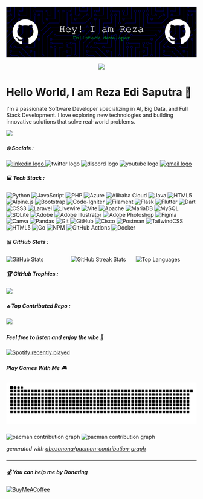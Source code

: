 ![HyReza](img/header.png)

<div align="center">
  <img src="https://visitor-badge.laobi.icu/badge?page_id=HyReza.HyReza&"  />
</div>

# Hello World, I am Reza Edi Saputra 👋

I'm a passionate Software Developer specializing in AI, Big Data, and Full Stack Development. I love exploring new technologies and building innovative solutions that solve real-world problems.

![](https://quotes-github-readme.vercel.app/api?type=horizontal&theme=radical)

##### 🌐 Socials :

<div align="left">
  <a href="https://www.linkedin.com/in/reza-edi-saputra" target="_blank">
    <img src="https://raw.githubusercontent.com/maurodesouza/profile-readme-generator/master/src/assets/icons/social/linkedin/default.svg" width="52" height="40" alt="linkedin logo"  />
  </a>
  <img src="https://raw.githubusercontent.com/maurodesouza/profile-readme-generator/master/src/assets/icons/social/twitter/default.svg" width="52" height="40" alt="twitter logo"  />
  <img src="https://raw.githubusercontent.com/maurodesouza/profile-readme-generator/master/src/assets/icons/social/discord/default.svg" width="52" height="40" alt="discord logo"  />
  <img src="https://raw.githubusercontent.com/maurodesouza/profile-readme-generator/master/src/assets/icons/social/youtube/default.svg" width="52" height="40" alt="youtube logo"  />
  <a href="rezadev@gmail.com" target="_blank">
    <img src="https://raw.githubusercontent.com/maurodesouza/profile-readme-generator/master/src/assets/icons/social/gmail/default.svg" width="52" height="40" alt="gmail logo"  />
  </a>
</div>

##### 💻 Tech Stack :

![Python](https://img.shields.io/badge/python-3670A0?style=for-the-badge&logo=python&logoColor=ffdd54) ![JavaScript](https://img.shields.io/badge/javascript-%23323330.svg?style=for-the-badge&logo=javascript&logoColor=%23F7DF1E) ![PHP](https://img.shields.io/badge/php-%23777BB4.svg?style=for-the-badge&logo=php&logoColor=white) ![Azure](https://img.shields.io/badge/azure-%230072C6.svg?style=for-the-badge&logo=microsoftazure&logoColor=white) ![Alibaba Cloud](https://img.shields.io/badge/AlibabaCloud-%23FF6701.svg?style=for-the-badge&logo=alibabacloud&logoColor=white) ![Java](https://img.shields.io/badge/java-%23ED8B00.svg?style=for-the-badge&logo=openjdk&logoColor=white) ![HTML5](https://img.shields.io/badge/html5-%23E34F26.svg?style=for-the-badge&logo=html5&logoColor=white) ![Alpine.js](https://img.shields.io/badge/alpinejs-white.svg?style=for-the-badge&logo=alpinedotjs&logoColor=%238BC0D0) ![Bootstrap](https://img.shields.io/badge/bootstrap-%238511FA.svg?style=for-the-badge&logo=bootstrap&logoColor=white) ![Code-Igniter](https://img.shields.io/badge/CodeIgniter-%23EF4223.svg?style=for-the-badge&logo=codeIgniter&logoColor=white) ![Filament](https://img.shields.io/badge/Filament-FFAA00?style=for-the-badge&logoColor=%23000000) ![Flask](https://img.shields.io/badge/flask-%23000.svg?style=for-the-badge&logo=flask&logoColor=white) ![Flutter](https://img.shields.io/badge/Flutter-%2302569B.svg?style=for-the-badge&logo=Flutter&logoColor=white) ![Dart](https://img.shields.io/badge/dart-%230175C2.svg?style=for-the-badge&logo=dart&logoColor=white) ![CSS3](https://img.shields.io/badge/css3-%231572B6.svg?style=for-the-badge&logo=css3&logoColor=white) ![Laravel](https://img.shields.io/badge/laravel-%23FF2D20.svg?style=for-the-badge&logo=laravel&logoColor=white) ![Livewire](https://img.shields.io/badge/livewire-%234e56a6.svg?style=for-the-badge&logo=livewire&logoColor=white) ![Vite](https://img.shields.io/badge/vite-%23646CFF.svg?style=for-the-badge&logo=vite&logoColor=white) ![Apache](https://img.shields.io/badge/apache-%23D42029.svg?style=for-the-badge&logo=apache&logoColor=white) ![MariaDB](https://img.shields.io/badge/MariaDB-003545?style=for-the-badge&logo=mariadb&logoColor=white) ![MySQL](https://img.shields.io/badge/mysql-4479A1.svg?style=for-the-badge&logo=mysql&logoColor=white) ![SQLite](https://img.shields.io/badge/sqlite-%2307405e.svg?style=for-the-badge&logo=sqlite&logoColor=white) ![Adobe](https://img.shields.io/badge/adobe-%23FF0000.svg?style=for-the-badge&logo=adobe&logoColor=white) ![Adobe Illustrator](https://img.shields.io/badge/adobe%20illustrator-%23FF9A00.svg?style=for-the-badge&logo=adobe%20illustrator&logoColor=white) ![Adobe Photoshop](https://img.shields.io/badge/adobe%20photoshop-%2331A8FF.svg?style=for-the-badge&logo=adobe%20photoshop&logoColor=white) ![Figma](https://img.shields.io/badge/figma-%23F24E1E.svg?style=for-the-badge&logo=figma&logoColor=white) ![Canva](https://img.shields.io/badge/Canva-%2300C4CC.svg?style=for-the-badge&logo=Canva&logoColor=white) ![Pandas](https://img.shields.io/badge/pandas-%23150458.svg?style=for-the-badge&logo=pandas&logoColor=white) ![Git](https://img.shields.io/badge/git-%23F05033.svg?style=for-the-badge&logo=git&logoColor=white) ![GitHub](https://img.shields.io/badge/github-%23121011.svg?style=for-the-badge&logo=github&logoColor=white) ![Cisco](https://img.shields.io/badge/cisco-%23049fd9.svg?style=for-the-badge&logo=cisco&logoColor=black) ![Postman](https://img.shields.io/badge/Postman-FF6C37?style=for-the-badge&logo=postman&logoColor=white) ![TailwindCSS](https://img.shields.io/badge/tailwindcss-%2338B2AC.svg?style=for-the-badge&logo=tailwind-css&logoColor=white) ![HTML5](https://img.shields.io/badge/html5-%23E34F26.svg?style=for-the-badge&logo=html5&logoColor=white) ![Go](https://img.shields.io/badge/go-%2300ADD8.svg?style=for-the-badge&logo=go&logoColor=white) ![NPM](https://img.shields.io/badge/NPM-%23CB3837.svg?style=for-the-badge&logo=npm&logoColor=white) ![GitHub Actions](https://img.shields.io/badge/github%20actions-%232671E5.svg?style=for-the-badge&logo=githubactions&logoColor=white) ![Docker](https://img.shields.io/badge/docker-%230db7ed.svg?style=for-the-badge&logo=docker&logoColor=white)

##### 📊 GitHub Stats :

<div style="display: flex; justify-content: space-around;">

  <div style="flex: 1; margin-right: 10px;">
    <img src="https://github-readme-stats.vercel.app/api?username=HyReza&theme=radical&hide_border=false&include_all_commits=true&count_private=false" alt="GitHub Stats" />
  </div>

  <div style="flex: 1; margin-right: 10px;">
    <img src="https://nirzak-streak-stats.vercel.app/?user=HyReza&theme=radical&hide_border=false" alt="GitHub Streak Stats" />
  </div>

  <div style="flex: 1;">
    <img src="https://github-readme-stats.vercel.app/api/top-langs/?username=HyReza&theme=radical&hide_border=false&include_all_commits=true&count_private=false&layout=compact" alt="Top Languages" />
  </div>

</div>

##### 🏆 GitHub Trophies :

![](https://github-profile-trophy.vercel.app/?username=HyReza&theme=radical&no-frame=false&no-bg=false&margin-w=4)

##### 🔝 Top Contributed Repo :

![](https://github-contributor-stats.vercel.app/api?username=HyReza&limit=5&theme=dark&combine_all_yearly_contributions=true)

###

<h5 align="left">Feel free to listen and enjoy the vibe 🎵</h5>

###

<div align="left">
  <a href="https://open.spotify.com/user/31bur3vgb6mlzmizki4wgzwx6lvu">
    <img src="https://spotify-recently-played-readme.vercel.app/api?user=31bur3vgb6mlzmizki4wgzwx6lvu&count=5&unique=false" alt="Spotify recently played"  />
  </a>
</div>

###

<h5 align="left">Play Games With Me 🎮</h5>

###

<img src="https://raw.githubusercontent.com/HyReza/HyReza/output/snake.svg" alt="Snake animation" />

###

<picture>
  <source media="(prefers-color-scheme: dark)" srcset="https://raw.githubusercontent.com/HyReza/HyReza/output/pacman-contribution-graph-dark.svg">
  <source media="(prefers-color-scheme: light)" srcset="https://raw.githubusercontent.com/HyReza/HyReza/output/pacman-contribution-graph.svg">
  <img alt="pacman contribution graph" src="https://raw.githubusercontent.com/HyReza/HyReza/output/pacman-contribution-graph.svg">
</picture>

<picture>
  <source media="(prefers-color-scheme: dark)" srcset="https://raw.githubusercontent.com/HyReza/HyReza/output/pacman-contribution-graph-dark.svg">
  <source media="(prefers-color-scheme: light)" srcset="https://raw.githubusercontent.com/HyReza/HyReza/output/pacman-contribution-graph.svg">
  <img alt="pacman contribution graph" src="https://raw.githubusercontent.com/HyReza/HyReza/output/pacman-contribution-graph.svg">
</picture>

_generated with [abozanona/pacman-contribution-graph](https://abozanona.github.io/pacman-contribution-graph/)_

###

---

##### 💰 You can help me by Donating

[![BuyMeACoffee](https://img.shields.io/badge/Buy%20Me%20a%20Coffee-ffdd00?style=for-the-badge&logo=buy-me-a-coffee&logoColor=black)](https://buymeacoffee.com/hyreza)

<!-- Proudly created with GPRM ( https://gprm.itsvg.in ) -->
